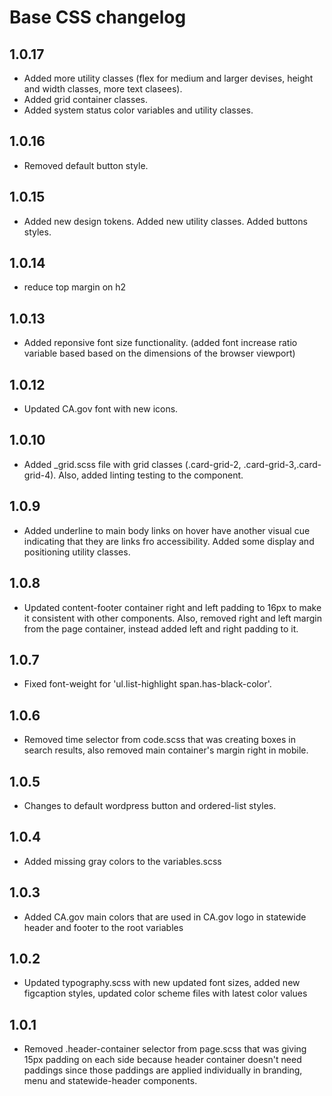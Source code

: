 # Base CSS changelog

## 1.0.17
* Added more utility classes (flex for medium and larger devises, height and width classes, more text clasees). 
* Added grid container classes.
* Added system status color variables and utility classes.

## 1.0.16
* Removed default button style.

## 1.0.15
* Added new design tokens. Added new utility classes. Added buttons styles.

## 1.0.14
* reduce top margin on h2

## 1.0.13
* Added reponsive font size functionality. (added font increase ratio variable based based on the dimensions of the browser viewport)

## 1.0.12
* Updated CA.gov font with new icons.

## 1.0.10
* Added _grid.scss file with grid classes (.card-grid-2, .card-grid-3,.card-grid-4). Also, added linting testing to the component.

## 1.0.9
* Added underline to main body links on hover have another visual cue indicating that they are links fro accessibility. Added some display and positioning utility classes.

## 1.0.8
* Updated content-footer container right and left padding to 16px to make it consistent with other components. Also, removed right and left margin from the page container, instead added left and right padding to it.

## 1.0.7
* Fixed font-weight for 'ul.list-highlight span.has-black-color'.

## 1.0.6
* Removed time selector from code.scss that was creating boxes in search results, also removed main container's margin right in mobile.

## 1.0.5
* Changes to default wordpress button and ordered-list styles.

## 1.0.4
* Added missing gray colors to the variables.scss

## 1.0.3
* Added CA.gov main colors that are used in CA.gov logo in statewide header and footer to the root variables

## 1.0.2
* Updated typography.scss with new updated font sizes, added new figcaption styles, updated color scheme files with latest color values

## 1.0.1
* Removed .header-container selector from page.scss that was giving 15px padding on each side because header container doesn't need paddings since those paddings are applied individually in branding, menu and statewide-header components.
